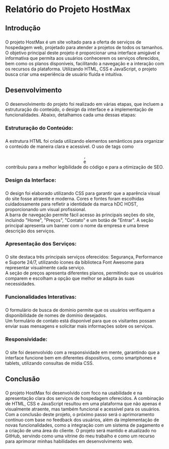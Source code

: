 <h1 align="left">Relatório do Projeto HostMax</h1>

###

<h2 align="left">Introdução</h2>

###

<p align="left">O projeto HostMax é um site voltado para a oferta de serviços de hospedagem web, projetado para atender a projetos de todos os tamanhos. O objetivo principal deste projeto é proporcionar uma interface amigável e informativa que permita aos usuários conhecerem os serviços oferecidos, bem como os planos disponíveis, facilitando a navegação e a interação com os recursos da plataforma. Utilizando HTML, CSS e JavaScript, o projeto busca criar uma experiência de usuário fluida e intuitiva.</p>

###

<h2 align="left">Desenvolvimento</h2>

###

<p align="left">O desenvolvimento do projeto foi realizado em várias etapas, que incluem a estruturação do conteúdo, o design da interface e a implementação de funcionalidades. Abaixo, detalhamos cada uma dessas etapas:</p>

###

<h3 align="left">Estruturação do Conteúdo:</h3>

###

<p align="left">A estrutura HTML foi criada utilizando elementos semânticos para organizar o conteúdo de maneira clara e acessível. O uso de tags como <header>, <main> e <footer> contribuiu para a melhor legibilidade do código e para a otimização de SEO.</p>

###

<h3 align="left">Design da Interface:</h3>

###

<p align="left">O design foi elaborado utilizando CSS para garantir que a aparência visual do site fosse atraente e moderna. Cores e fontes foram escolhidas cuidadosamente para refletir a identidade da marca hDC HOST, proporcionando um visual profissional.<br>A barra de navegação permite fácil acesso às principais seções do site, incluindo "Home", "Preços", "Contato" e um botão de "Entrar". A seção principal apresenta um banner com o nome da empresa e uma breve descrição dos serviços.</p>

###

<h3 align="left">Apresentação dos Serviços:</h3>

###

<p align="left">O site destaca três principais serviços oferecidos: Segurança, Performance e Suporte 24/7, utilizando ícones da biblioteca Font Awesome para representar visualmente cada serviço.<br>A seção de preços apresenta diferentes planos, permitindo que os usuários comparem e escolham a opção que melhor se adapta às suas necessidades.</p>

###

<h3 align="left">Funcionalidades Interativas:</h3>

###

<p align="left">O formulário de busca de domínio permite que os usuários verifiquem a disponibilidade de nomes de domínio desejados.<br>Um formulário de contato está disponível para que os visitantes possam enviar suas mensagens e solicitar mais informações sobre os serviços.</p>

###

<h3 align="left">Responsividade:</h3>

###

<p align="left">O site foi desenvolvido com a responsividade em mente, garantindo que a interface funcione bem em diferentes dispositivos, como smartphones e tablets, utilizando consultas de mídia CSS.</p>

###

<h2 align="left">Conclusão</h2>

###

<p align="left">O projeto HostMax foi desenvolvido com foco na usabilidade e na apresentação clara dos serviços de hospedagem oferecidos. A combinação de HTML, CSS e JavaScript resultou em uma plataforma que não apenas é visualmente atraente, mas também funcional e acessível para os usuários.<br>Com a conclusão deste projeto, o próximo passo será o aprimoramento contínuo com base no feedback dos usuários, além da implementação de novas funcionalidades, como a integração com um sistema de pagamento e a criação de uma área do cliente. O projeto será mantido e atualizado no GitHub, servindo como uma vitrine do meu trabalho e como um recurso para aprimorar minhas habilidades em desenvolvimento web.</p>

###
